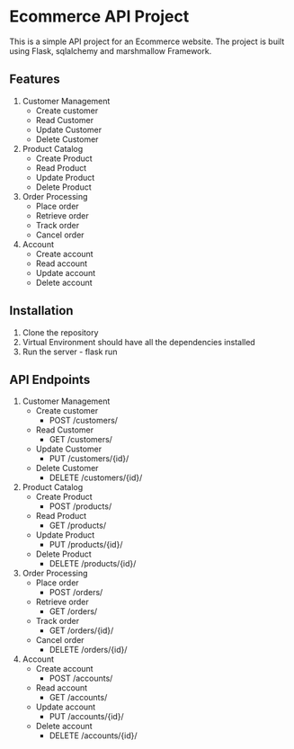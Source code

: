 # Ecommerce API Project

This is a simple API project for an Ecommerce website. The project is built using Flask, sqlalchemy and marshmallow Framework.

## Features
1. Customer Management
    - Create customer
    - Read Customer
    - Update Customer
    - Delete Customer
2. Product Catalog
    - Create Product
    - Read Product
    - Update Product
    - Delete Product
3. Order Processing
    - Place order
    - Retrieve order
    - Track order
    - Cancel order
4. Account 
    - Create account
    - Read account
    - Update account
    - Delete account

## Installation
1. Clone the repository
2. Virtual Environment should have all the dependencies installed
3. Run the server - flask run

## API Endpoints
1. Customer Management
    - Create customer
        - POST /customers/
    - Read Customer
        - GET /customers/
    - Update Customer
        - PUT /customers/{id}/
    - Delete Customer
        - DELETE /customers/{id}/
2. Product Catalog
    - Create Product
        - POST /products/
    - Read Product
        - GET /products/
    - Update Product
        - PUT /products/{id}/
    - Delete Product
        - DELETE /products/{id}/
3. Order Processing
    - Place order
        - POST /orders/
    - Retrieve order
        - GET /orders/
    - Track order
        - GET /orders/{id}/
    - Cancel order
        - DELETE /orders/{id}/
4. Account
    - Create account
        - POST /accounts/
    - Read account
        - GET /accounts/
    - Update account
        - PUT /accounts/{id}/
    - Delete account
        - DELETE /accounts/{id}/
